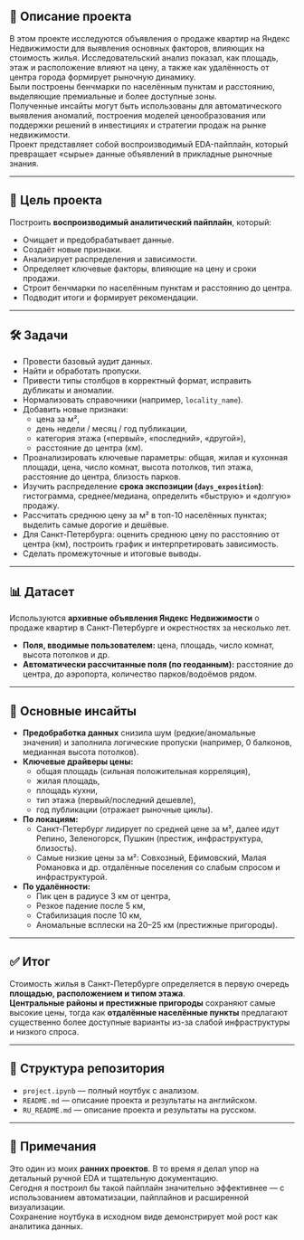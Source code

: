 ## 📖 Описание проекта
В этом проекте исследуются объявления о продаже квартир на Яндекс Недвижимости для выявления основных факторов, влияющих на стоимость жилья.
Исследовательский анализ показал, как площадь, этаж и расположение влияют на цену, а также как удалённость от центра города формирует рыночную динамику.  
Были построены бенчмарки по населённым пунктам и расстоянию, выделяющие премиальные и более доступные зоны.  
Полученные инсайты могут быть использованы для автоматического выявления аномалий, построения моделей ценообразования или поддержки решений в инвестициях и стратегии продаж на рынке недвижимости.  
Проект представляет собой воспроизводимый EDA-пайплайн, который превращает «сырые» данные объявлений в прикладные рыночные знания.  

---

## 🎯 Цель проекта
Построить **воспроизводимый аналитический пайплайн**, который:  
- Очищает и предобрабатывает данные.  
- Создаёт новые признаки.  
- Анализирует распределения и зависимости.  
- Определяет ключевые факторы, влияющие на цену и сроки продажи.  
- Строит бенчмарки по населённым пунктам и расстоянию до центра.  
- Подводит итоги и формирует рекомендации.  

---

## 🛠️ Задачи
- Провести базовый аудит данных.  
- Найти и обработать пропуски.  
- Привести типы столбцов в корректный формат, исправить дубликаты и аномалии.  
- Нормализовать справочники (например, `locality_name`).  
- Добавить новые признаки:  
  - цена за м²,  
  - день недели / месяц / год публикации,  
  - категория этажа («первый», «последний», «другой»),  
  - расстояние до центра (км).  
- Проанализировать ключевые параметры: общая, жилая и кухонная площади, цена, число комнат, высота потолков, тип этажа, расстояние до центра, близость парков.  
- Изучить распределение **срока экспозиции (`days_exposition`)**: гистограмма, среднее/медиана, определить «быструю» и «долгую» продажу.  
- Рассчитать среднюю цену за м² в топ-10 населённых пунктах; выделить самые дорогие и дешёвые.  
- Для Санкт-Петербурга: оценить среднюю цену по расстоянию от центра (км), построить график и интерпретировать зависимость.  
- Сделать промежуточные и итоговые выводы.  

---

## 📊 Датасет
Используются **архивные объявления Яндекс Недвижимости** о продаже квартир в Санкт-Петербурге и окрестностях за несколько лет.  
- **Поля, вводимые пользователем:** цена, площадь, число комнат, высота потолков и др.  
- **Автоматически рассчитанные поля (по геоданным):** расстояние до центра, до аэропорта, количество парков/водоёмов рядом.  

---

## 🔑 Основные инсайты
- **Предобработка данных** снизила шум (редкие/аномальные значения) и заполнила логические пропуски (например, 0 балконов, медианная высота потолков).  
- **Ключевые драйверы цены:**  
  - общая площадь (сильная положительная корреляция),  
  - жилая площадь,  
  - площадь кухни,  
  - тип этажа (первый/последний дешевле),  
  - год публикации (отражает рыночные циклы).  
- **По локациям:**  
  - Санкт-Петербург лидирует по средней цене за м², далее идут Репино, Зеленогорск, Пушкин (престиж, инфраструктура, близость).  
  - Самые низкие цены за м²: Совхозный, Ефимовский, Малая Романовка и др. отдалённые поселения со слабым спросом и инфраструктурой.  
- **По удалённости:**  
  - Пик цен в радиусе 3 км от центра,  
  - Резкое падение после 5 км,  
  - Стабилизация после 10 км,  
  - Аномальные всплески на 20–25 км (престижные пригороды).  

---

## ✅ Итог
Стоимость жилья в Санкт-Петербурге определяется в первую очередь **площадью, расположением и типом этажа**.  
**Центральные районы и престижные пригороды** сохраняют самые высокие цены, тогда как **отдалённые населённые пункты** предлагают существенно более доступные варианты из-за слабой инфраструктуры и низкого спроса.  

---

## 📂 Структура репозитория
- `project.ipynb` — полный ноутбук с анализом.  
- `README.md` — описание проекта и результаты на английском.  
- `RU_README.md` — описание проекта и результаты на русском.  

---

## 📌 Примечания
Это один из моих **ранних проектов**. В то время я делал упор на детальный ручной EDA и тщательную документацию.  
Сегодня я построил бы такой пайплайн значительно эффективнее — с использованием автоматизации, пайплайнов и расширенной визуализации.  
Сохранение ноутбука в исходном виде демонстрирует мой рост как аналитика данных.  
